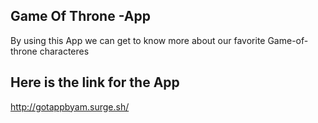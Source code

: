 ## Game Of Throne -App

By using this App we can get to know more about our favorite Game-of-throne characteres


## Here is the link for the App


http://gotappbyam.surge.sh/
